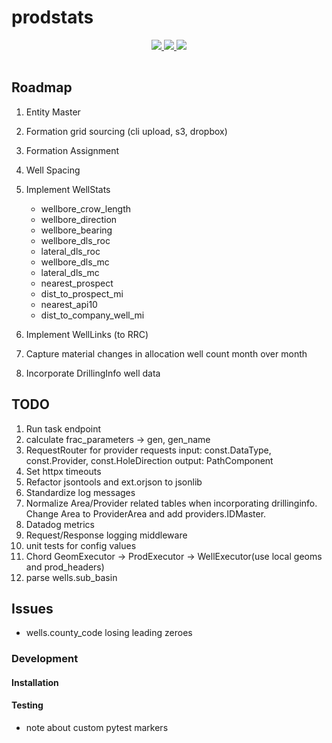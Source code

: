 # prodstats

<div style="text-align:center;">
  <table >
    <tr>
      <a href="https://codecov.io/gh/la-mar/prodstats">
        <img src="https://codecov.io/gh/la-mar/prodstats/branch/master/graph/badge.svg" />
      </a>
      <a href="(https://circleci.com/gh/la-mar/prodstats">
        <img src="https://circleci.com/gh/la-mar/prodstats.svg?style=svg" />
      </a>
            <a href="https://hub.docker.com/r/driftwood/prodstats">
        <img src="https://img.shields.io/docker/pulls/driftwood/prodstats.svg" />
      </a>
    </tr>
  </table>
</div>

## Roadmap

<!-- 0. Terraform and deployment scripts -->
<!-- 1. Container to run db migrations -->

1. Entity Master
2. Formation grid sourcing (cli upload, s3, dropbox)
3. Formation Assignment
4. Well Spacing
5. Implement WellStats

   - wellbore_crow_length
   - wellbore_direction
   - wellbore_bearing
   - wellbore_dls_roc
   - lateral_dls_roc
   - wellbore_dls_mc
   - lateral_dls_mc
   - nearest_prospect
   - dist_to_prospect_mi
   - nearest_api10
   - dist_to_company_well_mi

6. Implement WellLinks (to RRC)
7. Capture material changes in allocation well count month over month
8. Incorporate DrillingInfo well data

## TODO

1. Run task endpoint
2. calculate frac_parameters -> gen, gen_name
3. RequestRouter for provider requests
   input: const.DataType, const.Provider, const.HoleDirection
   output: PathComponent
4. Set httpx timeouts
5. Refactor jsontools and ext.orjson to jsonlib
6. Standardize log messages
7. Normalize Area/Provider related tables when incorporating drillinginfo. Change Area to ProviderArea and add providers.IDMaster.
8. Datadog metrics
9. Request/Response logging middleware
10. unit tests for config values
11. Chord GeomExecutor -> ProdExecutor -> WellExecutor(use local geoms and prod_headers)
12. parse wells.sub_basin

## Issues

- wells.county_code losing leading zeroes

### Development

#### Installation

#### Testing

- note about custom pytest markers
